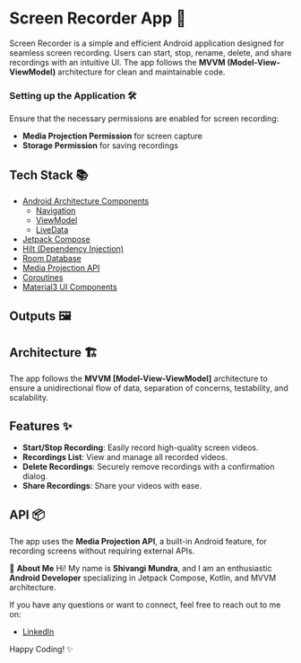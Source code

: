 # Screen Recorder App 🎥

Screen Recorder is a simple and efficient Android application designed for seamless screen recording. Users can start, stop, rename, delete, and share recordings with an intuitive UI. The app follows the **MVVM (Model-View-ViewModel)** architecture for clean and maintainable code.

### <b>Setting up the Application</b> 🛠
Ensure that the necessary permissions are enabled for screen recording:

- **Media Projection Permission** for screen capture
- **Storage Permission** for saving recordings

## Tech Stack 📚

* [Android Architecture Components](https://developer.android.com/topic/architecture)
    * [Navigation](https://developer.android.com/guide/navigation)
    * [ViewModel](https://developer.android.com/topic/libraries/architecture/viewmodel)
    * [LiveData](https://developer.android.com/topic/libraries/architecture/livedata)
* [Jetpack Compose](https://developer.android.com/jetpack/compose)
* [Hilt (Dependency Injection)](https://developer.android.com/training/dependency-injection/hilt-android)
* [Room Database](https://developer.android.com/training/data-storage/room)
* [Media Projection API](https://developer.android.com/reference/android/media/projection/MediaProjectionManager)
* [Coroutines](https://developer.android.com/kotlin/coroutines)
* [Material3 UI Components](https://m3.material.io/)

## Outputs 🖼


## Architecture 🏗
The app follows the **MVVM [Model-View-ViewModel]** architecture to ensure a unidirectional flow of data, separation of concerns, testability, and scalability.

## Features ✨

- **Start/Stop Recording**: Easily record high-quality screen videos.
- **Recordings List**: View and manage all recorded videos.
- **Delete Recordings**: Securely remove recordings with a confirmation dialog.
- **Share Recordings**: Share your videos with ease.

## API 📦
The app uses the **Media Projection API**, a built-in Android feature, for recording screens without requiring external APIs.

🚀 **About Me**
Hi! My name is **Shivangi Mundra**, and I am an enthusiastic **Android Developer** specializing in Jetpack Compose, Kotlin, and MVVM architecture.

If you have any questions or want to connect, feel free to reach out to me on:

- [LinkedIn](https://www.linkedin.com/in/shivangi-mundra-9a31b65b/)

Happy Coding! ✨


